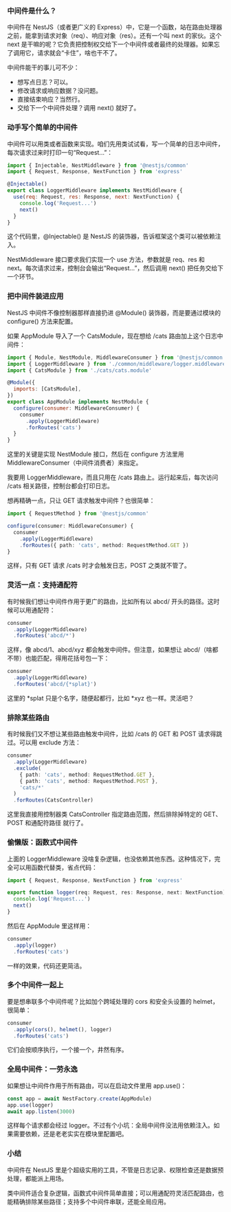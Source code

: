 ### 中间件是什么？

中间件在 NestJS（或者更广义的 Express）中，它是一个函数，站在路由处理器之前，能拿到请求对象（req）、响应对象（res）。还有一个叫 next 的家伙。这个 next 是干嘛的呢？它负责把控制权交给下一个中间件或者最终的处理器。如果忘了调用它，请求就会“卡住”，啥也干不了。

中间件能干的事儿可不少：

- 想写点日志？可以。
- 修改请求或响应数据？没问题。
- 直接结束响应？当然行。
- 交给下一个中间件处理？调用 next() 就好了。



### 动手写个简单的中间件

中间件可以用类或者函数来实现。咱们先用类试试看，写一个简单的日志中间件，每次请求过来时打印一句“Request...”：

```js
import { Injectable, NestMiddleware } from '@nestjs/common'
import { Request, Response, NextFunction } from 'express'

@Injectable()
export class LoggerMiddleware implements NestMiddleware {
  use(req: Request, res: Response, next: NextFunction) {
    console.log('Request...')
    next()
  }
}
```

这个代码里，@Injectable() 是 NestJS 的装饰器，告诉框架这个类可以被依赖注入。

NestMiddleware 接口要求我们实现一个 use 方法，参数就是 req、res 和 next。每次请求过来，控制台会输出“Request...”，然后调用 next() 把任务交给下一个环节。



### 把中间件装进应用

NestJS 中间件不像控制器那样直接扔进 @Module() 装饰器，而是要通过模块的 configure() 方法来配置。

如果 AppModule 导入了一个 CatsModule，现在想给 /cats 路由加上这个日志中间件：

```js
import { Module, NestModule, MiddlewareConsumer } from '@nestjs/common'
import { LoggerMiddleware } from './common/middleware/logger.middleware'
import { CatsModule } from './cats/cats.module'

@Module({
  imports: [CatsModule],
})
export class AppModule implements NestModule {
  configure(consumer: MiddlewareConsumer) {
    consumer
      .apply(LoggerMiddleware)
      .forRoutes('cats')
  }
}
```

这里的关键是实现 NestModule 接口，然后在 configure 方法里用 MiddlewareConsumer（中间件消费者）来指定。

我要用 LoggerMiddleware，而且只用在 /cats 路由上。运行起来后，每次访问 /cats 相关路径，控制台都会打印日志。

想再精确一点，只让 GET 请求触发中间件？也很简单：

```ts
import { RequestMethod } from '@nestjs/common'

configure(consumer: MiddlewareConsumer) {
  consumer
    .apply(LoggerMiddleware)
    .forRoutes({ path: 'cats', method: RequestMethod.GET })
}
```

这样，只有 GET 请求 /cats 时才会触发日志，POST 之类就不管了。



### 灵活一点：支持通配符

有时候我们想让中间件作用于更广的路由，比如所有以 abcd/ 开头的路径。这时候可以用通配符：

```ts
consumer
  .apply(LoggerMiddleware)
  .forRoutes('abcd/*')
```

这样，像 abcd/1、abcd/xyz 都会触发中间件。但注意，如果想让 abcd/（啥都不带）也能匹配，得用花括号包一下：

```ts
consumer
  .apply(LoggerMiddleware)
  .forRoutes('abcd/{*splat}')
```

这里的 *splat 只是个名字，随便起都行，比如 *xyz 也一样。灵活吧？



### 排除某些路由

有时候我们又不想让某些路由触发中间件，比如 /cats 的 GET 和 POST 请求得跳过。可以用 exclude 方法：

```ts
consumer
  .apply(LoggerMiddleware)
  .exclude(
    { path: 'cats', method: RequestMethod.GET },
    { path: 'cats', method: RequestMethod.POST },
    'cats/*'
  )
  .forRoutes(CatsController)
```

这里我直接用控制器类 CatsController 指定路由范围，然后排除掉特定的 GET、POST 和通配符路径 就行了。



### 偷懒版：函数式中间件

上面的 LoggerMiddleware 没啥复杂逻辑，也没依赖其他东西。这种情况下，完全可以用函数代替类，省点代码：

```ts
import { Request, Response, NextFunction } from 'express'

export function logger(req: Request, res: Response, next: NextFunction) {
  console.log('Request...')
  next()
}
```

然后在 AppModule 里这样用：

```ts
consumer
  .apply(logger)
  .forRoutes('cats')
```

一样的效果，代码还更简洁。



### 多个中间件一起上

要是想串联多个中间件呢？比如加个跨域处理的 cors 和安全头设置的 helmet，很简单：

```ts
consumer
  .apply(cors(), helmet(), logger)
  .forRoutes('cats')
```

它们会按顺序执行，一个接一个，井然有序。



### 全局中间件：一劳永逸

如果想让中间件作用于所有路由，可以在启动文件里用 app.use()：

```ts
const app = await NestFactory.create(AppModule)
app.use(logger)
await app.listen(3000)
```

这样每个请求都会经过 logger。不过有个小坑：全局中间件没法用依赖注入。如果需要依赖，还是老老实实在模块里配置吧。



### 小结

中间件在 NestJS 里是个超级实用的工具，不管是日志记录、权限检查还是数据预处理，都能派上用场。

类中间件适合复杂逻辑，函数式中间件简单直接；可以用通配符灵活匹配路由，也能精确排除某些路径；支持多个中间件串联，还能全局应用。



